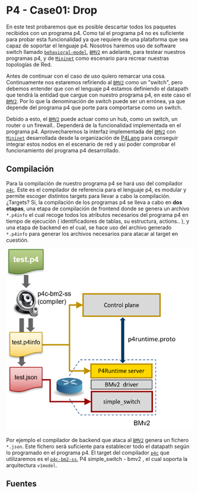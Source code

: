 # P4 - Case01: Drop

En este test probaremos que es posible descartar todos los paquetes recibidos con un programa p4. Como tal el programa p4 no es suficiente para probar esta funcionalidad ya que requiere de una plataforma que sea capaz de soportar el lenguaje p4. Nosotros haremos uso de software switch llamado [``behavioral-model``](https://github.com/p4lang/behavioral-model), [``BMV2``](https://github.com/p4lang/behavioral-model) en adelante, para testear nuestros programas p4, y de [``Mininet``](https://github.com/mininet/mininet) como escenario para recrear nuestras topologías de Red. 

Antes de continuar con el caso de uso quiero remarcar una cosa. Continuamente nos estaremos refiriendo al [``BMV2``](https://github.com/p4lang/behavioral-model) como un "switch", pero debemos entender que con el lenguaje p4 estamos definiendo el datapath que tendrá la entidad que cargue con nuestro programa p4, en este caso el  [``BMV2``](https://github.com/p4lang/behavioral-model). Por lo que la denominación de switch puede ser un errónea, ya que depende del programa p4 que porte para comportarse como un switch. 

Debido a esto, el [``BMV2``](https://github.com/p4lang/behavioral-model) puede actuar como un hub, como un switch, un router o un firewall.. Dependerá de la funcionalidad implementada en el programa p4. Aprovecharemos la interfaz implementada del [``BMV2``](https://github.com/p4lang/behavioral-model) con [``Mininet``](https://github.com/mininet/mininet) desarrollada desde la organización de [P4Lang](https://p4.org/) para conseguir integrar estos nodos en el escenario de red y así poder comprobar el funcionamiento del programa p4 desarrollado.

## Compilación

Para la compilación de nuestro programa p4 se hará uso del compilador [``p4c``](https://github.com/p4lang/p4c). Este es el compilador de referencia para el lenguaje p4, es modular y permite escoger distintos targets para llevar a cabo la compilación. ¿Targets? Si, la compilación de los programas p4 se lleva a cabo en **dos etapas**, una etapa de compilación de frontend donde se genera un archivo ``*.p4info`` el cual recoge todos los atributos necesarios del programa p4 en tiempo de ejecución ( identificadores de tablas, su estructura, actions.. ), y una etapa de backend en el cual, se hace uso del archivo generado ``*.p4info`` para generar los archivos necesarios para atacar al target en cuestión.

![imagen_compilacion](../../../../img/use_cases/p4/case01/compilation_bmv2.png)

Por ejemplo el compilador de backend que ataca al [``BMV2``](https://github.com/p4lang/behavioral-model) genera un fichero ``*.json``. Este fichero será suficiente para establecer todo el datapath según lo programado en el programa p4. El target del compilador [``p4c``](https://github.com/p4lang/p4c) que utilizaremos es el [``p4c-bm2-ss``](https://github.com/p4lang/p4c/tree/master/backends/bmv2), P4 simple_switch - bmv2 , el cual soporta la arquitectura ``v1model``.


## Fuentes 
